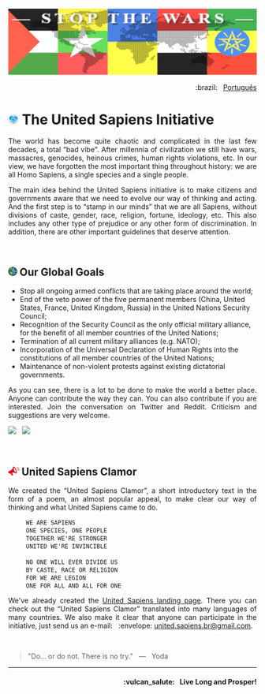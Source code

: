 ![United Sapiens banner](https://raw.githubusercontent.com/United-Sapiens/.github/main/profile/assets/profile-banner_1500x400.png)

<p align="right">:brazil: &nbsp; <a href="https://github.com/United-Sapiens/.github/blob/main/profile/README_pt.md">Português</a></p>

# <img src="https://raw.githubusercontent.com/United-Sapiens/.github/main/profile/assets/unsap-icon.png" height="21px">  The United Sapiens Initiative

<p align="justify">The world has become quite chaotic and complicated in the last few decades, a total “bad vibe". After millennia of civilization we still have wars, massacres, genocides, heinous crimes, human rights violations, etc. In our view, we have forgotten the most important thing throughout history: we are all Homo Sapiens, a single species and a single people.</p>

<p align="justify">The main idea behind the United Sapiens initiative is to make citizens and governments aware that we need to evolve our way of thinking and acting. And the first step is to “stamp in our minds” that we are all Sapiens, without divisions of caste, gender, race, religion, fortune, ideology, etc. This also includes any other type of prejudice or any other form of discrimination. In addition, there are other important guidelines that deserve attention.</p>
<p> &nbsp; </p>

## <img src="https://raw.githubusercontent.com/United-Sapiens/.github/main/profile/assets/globe-icon.png" height="18px">  Our Global Goals

- Stop all ongoing armed conflicts that are taking place around the world;
- End of the veto power of the five permanent members (China, United States, France, United Kingdom, Russia) in the United Nations Security Council;
- Recognition of the Security Council as the only official military alliance, for the benefit of all member countries of the United Nations;
- Termination of all current military alliances (e.g. NATO);
- Incorporation of the Universal Declaration of Human Rights into the constitutions of all member countries of the United Nations;
- Maintenance of non-violent protests against existing dictatorial governments.

<p align="justify">As you can see, there is a lot to be done to make the world a better place. Anyone can contribute the way they can. You can also contribute if you are interested. Join the conversation on Twitter and Reddit. Criticism and suggestions are very welcome.</p>

<p>
    <a href="https://twitter.com/loto365" target="_blank"><img src="https://img.shields.io/badge/twitter-%23009DF7.svg?&style=for-the-badge&logo=twitter&logoColor=white" height=25></a> &nbsp;
    <a href="https://www.reddit.com/r/United_Sapiens/" target="_blank"><img src="https://img.shields.io/badge/reddit-%23FF4500.svg?&style=for-the-badge&logo=reddit&logoColor=white" height=25></a>
</p>
<p> &nbsp; </p>

## <img src="https://raw.githubusercontent.com/United-Sapiens/.github/main/profile/assets/clamor-icon.png" height="18px">  United Sapiens Clamor

<p align="justify">We created the “United Sapiens Clamor”, a short introductory text in the form of a poem, an almost popular appeal, to make clear our way of thinking and what United Sapiens came to do.</p>

```
     WE ARE SAPIENS
     ONE SPECIES, ONE PEOPLE
     TOGETHER WE'RE STRONGER
     UNITED WE'RE INVINCIBLE

     NO ONE WILL EVER DIVIDE US
     BY CASTE, RACE OR RELIGION
     FOR WE ARE LEGION
     ONE FOR ALL AND ALL FOR ONE
```

<p align="justify">We've already created the <a href="https://www.united-sapiens.org" target="_blank">United Sapiens landing page</a>. There you can check out the “United Sapiens Clamor” translated into many languages of many countries. We also make it clear that anyone can participate in the initiative, just send us an e-mail: &nbsp; :envelope: <a href="mailto:united.sapiens.br@gmail.com">united.sapiens.br@gmail.com</a>.</p>
<p> &nbsp; </p>

> "Do... or do not. There is no try." &nbsp; — &nbsp; Yoda

- - -

<h4 align="right">:vulcan_salute: &nbsp; Live Long and Prosper!</h4>